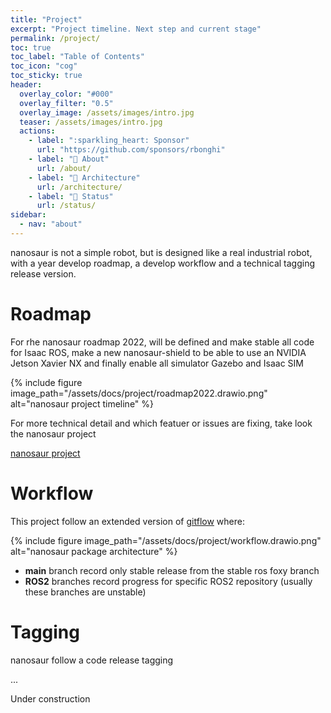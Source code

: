 ```yaml
---
title: "Project"
excerpt: "Project timeline. Next step and current stage"
permalink: /project/
toc: true
toc_label: "Table of Contents"
toc_icon: "cog"
toc_sticky: true
header:
  overlay_color: "#000"
  overlay_filter: "0.5"
  overlay_image: /assets/images/intro.jpg
  teaser: /assets/images/intro.jpg
  actions:
    - label: ":sparkling_heart: Sponsor"
      url: "https://github.com/sponsors/rbonghi"
    - label: "🦕 About"
      url: /about/
    - label: "📐 Architecture"
      url: /architecture/
    - label: "🚦 Status"
      url: /status/
sidebar:
  - nav: "about"
---
```


nanosaur is not a simple robot, but is designed like a real industrial robot, with a year develop roadmap, a develop workflow and a technical tagging release version.

# Roadmap

For rhe nanosaur roadmap 2022, will be defined and make stable all code for Isaac ROS, make a new nanosaur-shield to be able to use an NVIDIA Jetson Xavier NX and finally enable all simulator Gazebo and Isaac SIM

{% include figure image_path="/assets/docs/project/roadmap2022.drawio.png" alt="nanosaur project timeline" %}

For more technical detail and which featuer or issues are fixing, take look the nanosaur project 

[nanosaur project](https://github.com/orgs/rnanosaur/projects/6)

# Workflow

This project follow an extended version of [gitflow](https://www.atlassian.com/git/tutorials/comparing-workflows/gitflow-workflow) where:

{% include figure image_path="/assets/docs/project/workflow.drawio.png" alt="nanosaur package architecture" %}

 * **main** branch record only stable release from the stable ros foxy branch
 * **ROS2** branches record progress for specific ROS2 repository (usually these branches are unstable)

# Tagging

nanosaur follow a code release tagging 

...

Under construction